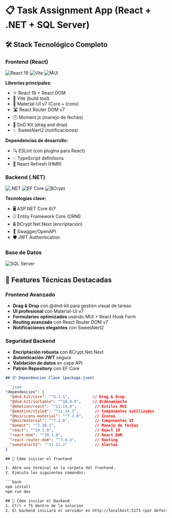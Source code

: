 # 📋 Task Assignment App (React + .NET + SQL Server)

## 🛠️ Stack Tecnológico Completo

### Frontend (React)
![React 19](https://img.shields.io/badge/React-20232A?style=for-the-badge&logo=react&logoColor=61DAFB)
![Vite](https://img.shields.io/badge/Vite-646CFF?style=for-the-badge&logo=vite&logoColor=white)
![MUI](https://img.shields.io/badge/MUI-007FFF?style=for-the-badge&logo=mui&logoColor=white)

**Librerías principales:**
- ⚛️ React 19 + React DOM
- 🚀 Vite (build tool)
- 🎨 Material-UI v7 (Core + Icons)
- 🛣️ React Router DOM v7
- 🕒 Moment.js (manejo de fechas)
- 🧩 DnD Kit (drag and drop)
- ✨ SweetAlert2 (notificaciones)

**Dependencias de desarrollo:**
- 🔍 ESLint (con plugins para React)
- 💡 TypeScript definitions
- 🔄 React Refresh (HMR)

### Backend (.NET)
![.NET](https://img.shields.io/badge/.NET-512BD4?style=for-the-badge&logo=dotnet&logoColor=white)
![EF Core](https://img.shields.io/badge/EF_Core-512BD4?style=for-the-badge&logo=dotnet&logoColor=white)
![BCrypt](https://img.shields.io/badge/BCrypt-02569B?style=for-the-badge&logo=keycdn&logoColor=white)

**Tecnologías clave:**
- 🖥️ ASP.NET Core 6/7
- 🗄️ Entity Framework Core (ORM)
- 🔒 BCrypt.Net.Next (encriptación)
- 📄 Swagger/OpenAPI
- 🛡️ JWT Authentication

### Base de Datos
![SQL Server](https://img.shields.io/badge/SQL_Server-CC2927?style=for-the-badge&logo=microsoft-sql-server&logoColor=white)

## 🌟 Features Técnicas Destacadas

### Frontend Avanzado
- **Drag & Drop** con @dnd-kit para gestión visual de tareas
- **UI profesional** con Material-UI v7
- **Formularios optimizados** usando MUI + React Hook Form
- **Routing avanzado** con React Router DOM v7
- **Notificaciones elegantes** con SweetAlert2

### Seguridad Backend
- **Encriptación robusta** con BCrypt.Net.Next
- **Autenticación JWT** segura
- **Validación de datos** en capa API
- **Patrón Repository** con EF Core

```markdown
## 📦 Dependencias Clave (package.json)

```json
"dependencies": {
  "@dnd-kit/core": "^6.3.1",          // Drag & Drop
  "@dnd-kit/sortable": "^10.0.0",     // Ordenamiento
  "@emotion/react": "^11.14.0",        // Estilos MUI
  "@emotion/styled": "^11.14.1",       // Componentes estilizados
  "@mui/icons-material": "^7.2.0",     // Íconos
  "@mui/material": "^7.2.0",           // Componentes UI
  "moment": "^2.30.1",                 // Manejo de fechas
  "react": "^19.1.0",                  // React 19
  "react-dom": "^19.1.0",              // React DOM
  "react-router-dom": "^7.6.3",        // Routing
  "sweetalert2": "^11.22.2"            // Alertas
}

## 🚀 Cómo iniciar el frontend

1. Abre una terminal en la carpeta del frontend.
2. Ejecuta los siguientes comandos:

```bash
npm install
npm run dev

## 🚀 Cómo iniciar el Backend
1. Ctrl + f5 dentro de la solucion
2. El backend iniciará el servidor en http://localhost:5173 (por defecto).